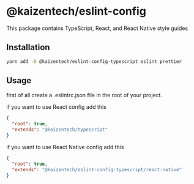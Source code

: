 # @kaizentech/eslint-config

This package contains TypeScript, React, and React Native style guides

## Installation
```bash
yarn add -D @kaizentech/eslint-config-typescript eslint prettier
```

## Usage
first of all create a .eslintrc.json file in the root of your project.

if you want to use React config add this

```json
{
  "root": true,
  "extends": "@kaizentech/typescript"
}

```

if you want to use React Native config add this

```json
{
  "root": true,
  "extends": "@kaizentech/eslint-config-typescript/react-native"
}

```
